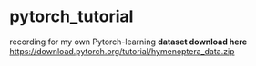# pytorch_tutorial
recording for my own Pytorch-learning
**dataset download here**   https://download.pytorch.org/tutorial/hymenoptera_data.zip
